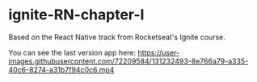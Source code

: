 # ignite-RN-chapter-I
Based on the React Native track from Rocketseat's Ignite course.

You can see the last version app here:
https://user-images.githubusercontent.com/72209584/131232493-8e766a79-a335-40c6-8274-a31b7f94c0c6.mp4


